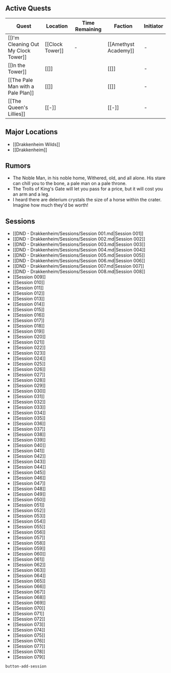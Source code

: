 
## Active Quests

<!-- QueryToSerialize: TABLE WITHOUT ID file.link AS "Quest", "[[" + location + "]]" as "Location", complete_by AS "Time Remaining", "[[" + faction + "]]" as "Faction", initator AS "Initiator" FROM "DND - Drakkenheim" WHERE type = "quest" AND !completed SORT file.name ASC -->
<!-- SerializedQuery: TABLE WITHOUT ID file.link AS "Quest", "[[" + location + "]]" as "Location", complete_by AS "Time Remaining", "[[" + faction + "]]" as "Faction", initator AS "Initiator" FROM "DND - Drakkenheim" WHERE type = "quest" AND !completed SORT file.name ASC -->

| Quest                                                                                            | Location        | Time Remaining | Faction              | Initiator |
| ------------------------------------------------------------------------------------------------ | --------------- | -------------- | -------------------- | --------- |
| [[I'm Cleaning Out My Clock Tower]] | [[Clock Tower]] | \-             | [[Amethyst Academy]] | \-        |
| [[In the Tower]]                                       | [[]]            |                | [[]]                 | \-        |
| [[The Pale Man with a Pale Plan]]     | [[]]            |                | [[]]                 | \-        |
| [[The Queen's Lillies]]                         | [[\-]]          |                | [[\-]]               | \-        |
<!-- SerializedQuery END -->


## Major Locations

<!-- QueryToSerialize: LIST FROM "DND - Drakkenheim/Locations" WHERE within = "None" -->
<!-- SerializedQuery: LIST FROM "DND - Drakkenheim/Locations" WHERE within = "None" -->
- [[Drakkenheim Wilds]]
- [[Drakkenheim]]
<!-- SerializedQuery END -->

## Rumors

- The Noble Man, in his noble home, Withered, old, and all alone. His stare can chill you to the bone, a pale man on a pale throne.
- The Trolls of King's Gate will let you pass for a price, but it will cost you an arm and a leg.
- I heard there are delerium crystals the size of a horse within the crater. Imagine how much they'd be worth!

## Sessions
<!-- QueryToSerialize: LIST FROM "DND - Drakkenheim/Sessions" SORT file.name ASC -->
<!-- SerializedQuery: LIST FROM "DND - Drakkenheim/Sessions" SORT file.name ASC -->
- [[DND - Drakkenheim/Sessions/Session 001.md|Session 001]]
- [[DND - Drakkenheim/Sessions/Session 002.md|Session 002]]
- [[DND - Drakkenheim/Sessions/Session 003.md|Session 003]]
- [[DND - Drakkenheim/Sessions/Session 004.md|Session 004]]
- [[DND - Drakkenheim/Sessions/Session 005.md|Session 005]]
- [[DND - Drakkenheim/Sessions/Session 006.md|Session 006]]
- [[DND - Drakkenheim/Sessions/Session 007.md|Session 007]]
- [[DND - Drakkenheim/Sessions/Session 008.md|Session 008]]
- [[Session 009]]
- [[Session 010]]
- [[Session 011]]
- [[Session 012]]
- [[Session 013]]
- [[Session 014]]
- [[Session 015]]
- [[Session 016]]
- [[Session 017]]
- [[Session 018]]
- [[Session 019]]
- [[Session 020]]
- [[Session 021]]
- [[Session 022]]
- [[Session 023]]
- [[Session 024]]
- [[Session 025]]
- [[Session 026]]
- [[Session 027]]
- [[Session 028]]
- [[Session 029]]
- [[Session 030]]
- [[Session 031]]
- [[Session 032]]
- [[Session 033]]
- [[Session 034]]
- [[Session 035]]
- [[Session 036]]
- [[Session 037]]
- [[Session 038]]
- [[Session 039]]
- [[Session 040]]
- [[Session 041]]
- [[Session 042]]
- [[Session 043]]
- [[Session 044]]
- [[Session 045]]
- [[Session 046]]
- [[Session 047]]
- [[Session 048]]
- [[Session 049]]
- [[Session 050]]
- [[Session 051]]
- [[Session 052]]
- [[Session 053]]
- [[Session 054]]
- [[Session 055]]
- [[Session 056]]
- [[Session 057]]
- [[Session 058]]
- [[Session 059]]
- [[Session 060]]
- [[Session 061]]
- [[Session 062]]
- [[Session 063]]
- [[Session 064]]
- [[Session 065]]
- [[Session 066]]
- [[Session 067]]
- [[Session 068]]
- [[Session 069]]
- [[Session 070]]
- [[Session 071]]
- [[Session 072]]
- [[Session 073]]
- [[Session 074]]
- [[Session 075]]
- [[Session 076]]
- [[Session 077]]
- [[Session 078]]
- [[Session 079]]
<!-- SerializedQuery END -->
`button-add-session`

